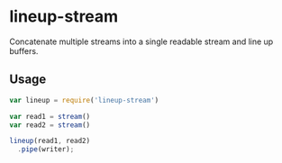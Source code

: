 # lineup-stream

Concatenate multiple streams into a single readable stream and line up buffers.

## Usage

```js
var lineup = require('lineup-stream')

var read1 = stream()
var read2 = stream()

lineup(read1, read2)
  .pipe(writer);
```
